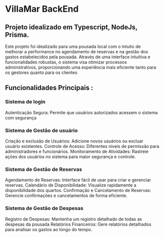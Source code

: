 # VillaMar BackEnd 

## Projeto idealizado em Typescript, NodeJs, Prisma.

Este projeto foi idealizado para uma pousada local com o intuito de melhorar a performance no agendamento de reservas e na gestão dos gastos estabelecidos pela pousada. Através de uma interface intuitiva e funcionalidades robustas, o sistema visa otimizar processos administrativos, proporcionando uma experiência mais eficiente tanto para os gestores quanto para os clientes

## Funcionalidades Principais :

### Sistema de login
Autenticação Segura: Permite que usuários autorizados acessem o sistema com segurança

### Sistema de Gestão de usuário
Criação e exclusão de Usuários: Adicione novos usuários ou excluar usuário existentes.
Controle de Acesso: Diferentes níveis de permissão para administradores e funcionários.
Monitoramento de Atividades: Rastreie ações dos usuários no sistema para maior segurança e controle.

### Sistema de Gestão de Reservas
Agendamento de Reservas: Interface fácil de usar para criar e gerenciar reservas.
Calendário de Disponibilidade: Visualize rapidamente a disponibilidade dos quartos.
Confirmação e Cancelamento de Reservas: Gerencie confirmações e cancelamentos de forma eficiente.

### Sistema de Gestão de Despesas
Registro de Despesas: Mantenha um registro detalhado de todas as despesas da pousada
Relatórios Financeiros: Gere relatórios detalhados para analisar os gastos ao longo do tempo.

